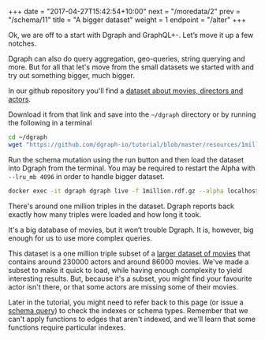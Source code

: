 +++
date = "2017-04-27T15:42:54+10:00"
next = "/moredata/2"
prev = "/schema/11"
title = "A bigger dataset"
weight = 1
endpoint = "/alter"
+++

Ok, we are off to a start with Dgraph and GraphQL+-.  Let’s move it up
a few notches.

Dgraph can also do query aggregation, geo-queries, string querying and
more.  But for all that let's move from the small datasets we started
with and try out something bigger, much bigger.

In our github repository you'll find a [dataset about movies, directors
and actors](https://github.com/dgraph-io/tutorial/tree/master/resources/1million.rdf.gz).  



Download it from that link and save into the `~/dgraph` directory or by running the following in a terminal

```sh
cd ~/dgraph
wget "https://github.com/dgraph-io/tutorial/blob/master/resources/1million.rdf.gz?raw=true" -O 1million.rdf.gz -q
```

Run the schema mutation using the run button and then load the dataset
into Dgraph from the terminal. You may be required to restart the Alpha with `--lru_mb 4096` in order to handle bigger dataset.

```sh
docker exec -it dgraph dgraph live -f 1million.rdf.gz --alpha localhost:9080 --zero localhost:5080 -c 1
```

There's around one million triples in the dataset.
Dgraph reports back exactly how many triples were loaded and how long
it took.

<!--There are
actors are described in the dataset.-->

It's a big database of movies, but it won’t trouble Dgraph.  It is, however, big enough for us to
use more complex queries.

This dataset is a one million triple subset of a [larger dataset of
movies](https://github.com/dgraph-io/benchmarks/blob/master/data/21million.rdf.gz)
that contains around 230000 actors and around 86000 movies.  We've made a subset to
make it quick to load, while having enough complexity to yield
interesting results.  But, because it's a subset, you might find your
favourite actor isn't there, or that some actors are missing some of
their movies.

Later in the tutorial, you might need to refer back to this page (or
issue a [schema query](/basic/3)) to check the indexes or schema types.  Remember that
we can't apply functions to edges that aren't indexed, and we'll learn
that some
functions require particular indexes.
